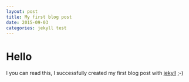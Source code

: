 ```yaml
---
layout: post
title: My first blog post
date: 2015-09-03
categories: jekyll test
---
```

# Hello
I you can read this, I successfully created my first blog post with [jekyll](http://jekyllrb.com) ;-)
